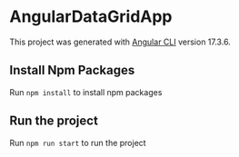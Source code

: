 # AngularDataGridApp

This project was generated with [Angular CLI](https://github.com/angular/angular-cli) version 17.3.6.

## Install Npm Packages

Run `npm install` to install npm packages

## Run the project
Run `npm run start` to run the project


